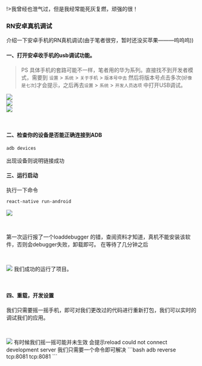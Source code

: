 <!--
 * @Descripttion: 
 * @version: 
 * @Author: suckson
 * @Date: 2019-10-09 17:09:21
 * @LastEditors: suckson
 * @LastEditTime: 2019-10-10 10:54:19
 -->
!>我曾经也泄气过，但是我经常能死灰复燃，顽强的很！

### RN安卓真机调试

介绍一下安卓手机的RN真机调试(由于笔者很穷，暂时还没买苹果———呜呜呜))

#### 一、打开安卓收手机的usb调试功能。
 
> PS 具体手机的套路可能不一样，笔者用的华为系列。直接找不到开发者模式，需要到 `设置` > `系统` > `关于手机` > `版本号中去`
然后将版本号点击多次(`好像是七次`)才会提示，之后再去`设置` > `系统` > `开发人员选项` 中打开USB调试。

<div class="container">
<div class="row">
<div class="col-4">
<img src ="https://suckosn-blog.oss-cn-hangzhou.aliyuncs.com/rn/debugger/1.png">
</div>
<div class="col-4">
<img src ="https://suckosn-blog.oss-cn-hangzhou.aliyuncs.com/rn/debugger/2.png">
</div>
<div class="col-4">
<img src ="https://suckosn-blog.oss-cn-hangzhou.aliyuncs.com/rn/debugger/3.png">
</div>
</div>
</div>

<p>&nbsp;</p>

#### 二、检查你的设备是否能正确连接到ADB

```bash
adb devices
```

出现设备则说明链接成功

#### 三、运行启动

执行一下命令

```bash
react-native run-android
```
<img src ="https://suckosn-blog.oss-cn-hangzhou.aliyuncs.com/rn/debugger/4.png">
<p>&nbsp;</p>

第一次运行报了一个loaddebugger 的错，查阅资料才知道，真机不能安装该软件，否则会debugger失败，卸载即可。
在等待了几分钟之后
<p>&nbsp;</p>
<img src ="https://suckosn-blog.oss-cn-hangzhou.aliyuncs.com/rn/debugger/5.png">
我们成功的运行了项目。
<p>&nbsp;</p>

#### 四、重载，开发设置
 我们只需要摇一摇手机，即可对我们更改过的代码进行重新打包，我们可以实时的调试我们的应用。
 <p>&nbsp;</p>
<img src ="https://suckosn-blog.oss-cn-hangzhou.aliyuncs.com/rn/debugger/6.png">
有时候我们摇一摇可能并未生效 会提示reload could not connect development server
我们只需要一个命令即可解决
```bash
adb reverse tcp:8081 tcp:8081
 ```
<p>&nbsp;</p>